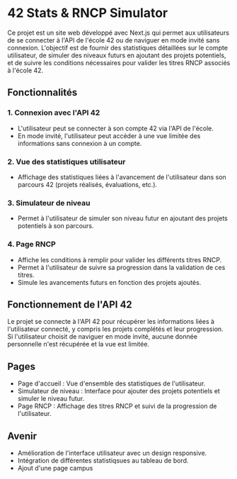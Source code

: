 # 42 Stats & RNCP Simulator

Ce projet est un site web développé avec Next.js qui permet aux utilisateurs de se connecter à l'API de l'école 42 ou de naviguer en mode invité sans connexion. L'objectif est de fournir des statistiques détaillées sur le compte utilisateur, de simuler des niveaux futurs en ajoutant des projets potentiels, et de suivre les conditions nécessaires pour valider les titres RNCP associés à l'école 42.

## Fonctionnalités

### 1. **Connexion avec l'API 42**
   - L'utilisateur peut se connecter à son compte 42 via l'API de l'école.
   - En mode invité, l'utilisateur peut accéder à une vue limitée des informations sans connexion à un compte.

### 2. **Vue des statistiques utilisateur**
   - Affichage des statistiques liées à l'avancement de l'utilisateur dans son parcours 42 (projets réalisés, évaluations, etc.).

### 3. **Simulateur de niveau**
   - Permet à l'utilisateur de simuler son niveau futur en ajoutant des projets potentiels à son parcours.

### 4. **Page RNCP**
   - Affiche les conditions à remplir pour valider les différents titres RNCP.
   - Permet à l'utilisateur de suivre sa progression dans la validation de ces titres.
   - Simule les avancements futurs en fonction des projets ajoutés.


## Fonctionnement de l'API 42

Le projet se connecte à l'API 42 pour récupérer les informations liées à l'utilisateur connecté, y compris les projets complétés et leur progression. Si l'utilisateur choisit de naviguer en mode invité, aucune donnée personnelle n'est récupérée et la vue est limitée.

## Pages

- Page d'accueil : Vue d'ensemble des statistiques de l'utilisateur.
- Simulateur de niveau : Interface pour ajouter des projets potentiels et simuler le niveau futur.
- Page RNCP : Affichage des titres RNCP et suivi de la progression de l'utilisateur.

## Avenir 

- Amélioration de l'interface utilisateur avec un design responsive.
- Intégration de différentes statistiqsues au tableau de bord.
- Ajout d'une page campus
